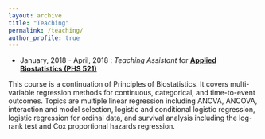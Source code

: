 ```yaml
---
layout: archive
title: "Teaching"
permalink: /teaching/
author_profile: true
---
```


* January, 2018 - April, 2018 : _Teaching Assistant_ for [**Applied Biostatistics (PHS 521)**](https://bulletins.psu.edu/university-course-descriptions/graduate/phs/)

<div class="align-justify">This course is a continuation of Principles of Biostatistics. It covers multi-variable regression methods for continuous, categorical, and time-to-event outcomes. Topics are multiple linear regression including ANOVA, ANCOVA, interaction and model selection, logistic and conditional logistic regression, logistic regression for ordinal data, and survival analysis including the log-rank test and Cox proportional hazards regression.</div>


